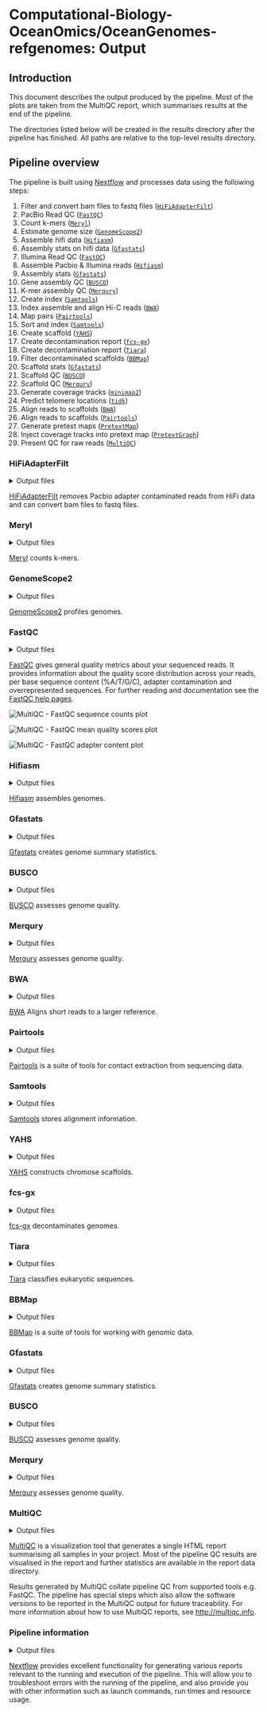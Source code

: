 # Computational-Biology-OceanOmics/OceanGenomes-refgenomes: Output

## Introduction

This document describes the output produced by the pipeline. Most of the plots are taken from the MultiQC report, which summarises results at the end of the pipeline.

The directories listed below will be created in the results directory after the pipeline has finished. All paths are relative to the top-level results directory.

## Pipeline overview

The pipeline is built using [Nextflow](https://www.nextflow.io/) and processes data using the following steps:

1. Filter and convert bam files to fastq files ([`HiFiAdapterFilt`](https://github.com/sheinasim/HiFiAdapterFilt))
2. PacBio Read QC ([`FastQC`](https://www.bioinformatics.babraham.ac.uk/projects/fastqc/))
3. Count k-mers ([`Meryl`](https://github.com/marbl/meryl))
4. Estimate genome size ([`GenomeScope2`](https://github.com/schatzlab/genomescope))
5. Assemble hifi data ([`Hifiasm`](https://github.com/chhylp123/hifiasm))
6. Assembly stats on hifi data ([`Gfastats`](https://github.com/vgl-hub/gfastats))
7. Illumina Read QC ([`FastQC`](https://www.bioinformatics.babraham.ac.uk/projects/fastqc/))
8. Assemble Pacbio & Illumina reads ([`Hifiasm`](https://github.com/chhylp123/hifiasm))
9. Assembly stats ([`Gfastats`](https://github.com/vgl-hub/gfastats))
10. Gene assembly QC ([`BUSCO`](https://busco.ezlab.org/))
11. K-mer assembly QC ([`Merqury`](https://github.com/marbl/merqury))
12. Create index ([`Samtools`](https://www.htslib.org/))
13. Index assemble and align Hi-C reads ([`BWA`](https://github.com/lh3/bwa))
14. Map pairs ([`Pairtools`](https://pairtools.readthedocs.io/en/latest/))
15. Sort and index ([`Samtools`](https://www.htslib.org/))
16. Create scaffold ([`YAHS`](https://github.com/c-zhou/yahs))
17. Create decontamination report ([`fcs-gx`](https://github.com/ncbi/fcs-gx))
18. Create decontamination report ([`Tiara`](https://github.com/ibe-uw/tiara))
19. Filter decontaminated scaffolds ([`BBMap`](https://jgi.doe.gov/data-and-tools/software-tools/bbtools/bb-tools-user-guide/bbmap-guide/))
20. Scaffold stats ([`Gfastats`](https://github.com/vgl-hub/gfastats))
21. Scaffold QC ([`BUSCO`](https://busco.ezlab.org/))
22. Scaffold QC ([`Merqury`](https://github.com/marbl/merqury))
23. Generate coverage tracks ([`minimap2`](https://github.com/lh3/minimap2))
24. Predict telomere locations ([`tidk`](https://github.com/tolkit/telomeric-identifier))
25. Align reads to scaffolds ([`BWA`](https://github.com/lh3/bwa))
26. Align reads to scaffolds ([`Pairtools`](https://pairtools.readthedocs.io/en/latest/))
27. Generate pretext maps ([`PretextMap`](https://github.com/sanger-tol/PretextMap))
28. Inject coverage tracks into pretext map ([`PretextGraph`](https://github.com/sanger-tol/PretextGraph))
30. Present QC for raw reads ([`MultiQC`](http://multiqc.info/))

### HiFiAdapterFilt

<details markdown="1">
<summary>Output files</summary>

- `hifiadapterfilt/`
  - `sample/`
    - `*.fastq.gz`: filtered hifi fastq files.
    - `*stats`: stat files produced by HiFiAdapterFilt.

</details>

[HiFiAdapterFilt](https://bmcgenomics.biomedcentral.com/articles/10.1186/s12864-022-08375-1) removes Pacbio adapter contaminated reads from HiFi data and can convert bam files to fastq files.

### Meryl

<details markdown="1">
<summary>Output files</summary>

- `meryl/`
  - `*.hist`: Histogram produced by Meryl.
  - `*.meryldb/`: Meryl database.

</details>

[Meryl](https://genomebiology.biomedcentral.com/articles/10.1186/s13059-020-02134-9) counts k-mers.

### GenomeScope2

<details markdown="1">
<summary>Output files</summary>

- `genomescope2/`
  - `*_model.txt`: Genomescope2 model.
  - `*_summary.txt`: Summary stats.
  - `*.png`: various png files produced by genomescope2.

</details>

[GenomeScope2](https://www.nature.com/articles/s41467-020-14998-3) profiles genomes.

### FastQC

<details markdown="1">
<summary>Output files</summary>

- `fastqc/`
  - `*_fastqc.html`: FastQC report containing quality metrics.
  - `*_fastqc.zip`: Zip archive containing the FastQC report, tab-delimited data file and plot images.

</details>

[FastQC](http://www.bioinformatics.babraham.ac.uk/projects/fastqc/) gives general quality metrics about your sequenced reads. It provides information about the quality score distribution across your reads, per base sequence content (%A/T/G/C), adapter contamination and overrepresented sequences. For further reading and documentation see the [FastQC help pages](http://www.bioinformatics.babraham.ac.uk/projects/fastqc/Help/).

![MultiQC - FastQC sequence counts plot](images/mqc_fastqc_counts.png)

![MultiQC - FastQC mean quality scores plot](images/mqc_fastqc_quality.png)

![MultiQC - FastQC adapter content plot](images/mqc_fastqc_adapter.png)

### Hifiasm

<details markdown="1">
<summary>Output files</summary>

- `hifiasm/`
  - `*.stderr.log`: Standard error log file produced during the Hifiasm run.
  - `*.gfa`: Various assembly graphs.
  - `*.bin`: Error corrected and overlap reads.

</details>

[Hifiasm](https://www.nature.com/articles/s41592-020-01056-5) assembles genomes.

### Gfastats

<details markdown="1">
<summary>Output files</summary>

- `gfastats/`
  - `*.assembly_summary`: Summary of the assembly and haplotypes.
  - `*.fasta.gz`: Fasta files of the assembly and haplotypes.

</details>

[Gfastats](https://academic.oup.com/bioinformatics/article/38/17/4214/6633308) creates genome summary statistics.

### BUSCO

<details markdown="1">
<summary>Output files</summary>

- `busco/`
  - `*-busco.batch_summary.txt`: Summary file.
  - `*-busco/`: Busco directory containing scaffolds and logs.
  - `*_busco_figure.png`: Plot generated by BUSCO.
  - `*.json`: Json file fith summary.
  - `*.txt`: Txt file with summary.

</details>

[BUSCO](https://academic.oup.com/mbe/article/38/10/4647/6329644) assesses genome quality.

### Merqury

<details markdown="1">
<summary>Output files</summary>

- `merqury/`
  - `*.png`: Various plots produced my Merqury.
  - `*.hist`: kmer count tables.
  - `*.qv`: Qv stats.
  - `*.bed`: Bed files of the scaffolds and haplotypes.
  - `*.wig`: Wig file of the scaffolds and haplotypes.
  - `*.ploidy`: Ploidy count table.
  - `*.stats`: Completeness stats.

</details>

[Merqury](https://genomebiology.biomedcentral.com/articles/10.1186/s13059-020-02134-9) assesses genome quality.


### BWA

<details markdown="1">
<summary>Output files</summary>

- `bwa/`
  - `*.bam`: bam file produced by BWA.
  - `bwa/`: Directory containing the BWA index of the assembly.

</details>

[BWA](https://pubmed.ncbi.nlm.nih.gov/19451168/) Aligns short reads to a larger reference.

### Pairtools

<details markdown="1">
<summary>Output files</summary>

- `pairtools/`
  - `*.mapped.pairs`: Mapped pairs.
  - `*_dedup.pairs.gz`: Deduplicated pairs.
  - `*_dedup.pairs.stat`: Deduplicated pair stats.
  - `*pairsam.gz`: Parsed pairs.
  - `*pairsam.stat`: Parsed pair stats.
  - `*pairs.gz`: Sorted pairs.
  - `*unsorted.bam`: Unsorted pairs.

</details>

[Pairtools](https://www.ncbi.nlm.nih.gov/pmc/articles/PMC9949071/) is a suite of tools for contact extraction from sequencing data.

### Samtools

<details markdown="1">
<summary>Output files</summary>

- `samtools/`
  - `*bam`: Sorted bam file of the Pairtools pairs.
  - `*bai`: Index of the Pairtools pairs.
  - `*fai`: Assembly index.

</details>

[Samtools](https://academic.oup.com/bioinformatics/article/25/16/2078/204688) stores alignment information.

### YAHS

<details markdown="1">
<summary>Output files</summary>

- `yahs/`
  - `*.bin`: Bin file of the haplotypes.
  - `*_scaffolds_final.agp`: AGP file with the scaffolds.
  - `*_scaffolds_final.fa`: Fasta file with the scaffolds.

</details>

[YAHS](https://academic.oup.com/bioinformatics/article/39/1/btac808/6917071) constructs chromose scaffolds.

### fcs-gx

<details markdown="1">
<summary>Output files</summary>

- `fcs/`
  - `out/`
    - `*fcs_gx_report.txt`: Report of the genome.
    - `*.taxonomy.rpt`: Report of the taxonomy assigned to the scaffold.

</details>

[fcs-gx](https://www.biorxiv.org/content/10.1101/2023.06.02.543519v1) decontaminates genomes.

### Tiara

<details markdown="1">
<summary>Output files</summary>

- `tiara/`
  - `*.txt`: Log files and reports.
  - `*.fasta`: Fasta file with flagged scaffolds.

</details>

[Tiara](https://academic.oup.com/bioinformatics/article/38/2/344/6375939) classifies eukaryotic sequences.

### BBMap

<details markdown="1">
<summary>Output files</summary>

- `bbmap/`
  - `*_filtered_scaffolds.fa`: Fasta file with the filtered scaffolds.

</details>

[BBMap](https://escholarship.org/uc/item/1h3515gn) is a suite of tools for working with genomic data.

### Gfastats

<details markdown="1">
<summary>Output files</summary>

- `gfastats/`
  - `*.assembly_summary`: Summary of the assembly and haplotypes.
  - `*.fasta.gz`: Fasta files of the assembly and haplotypes.

</details>

[Gfastats](https://academic.oup.com/bioinformatics/article/38/17/4214/6633308) creates genome summary statistics.

### BUSCO

<details markdown="1">
<summary>Output files</summary>

- `busco/`
  - `*-busco.batch_summary.txt`: Summary file.
  - `*-busco/`: Busco directory containing scaffolds and logs.
  - `*_busco_figure.png`: Plot generated by BUSCO.
  - `*.json`: Json file fith summary.
  - `*.txt`: Txt file with summary.

</details>

[BUSCO](https://academic.oup.com/mbe/article/38/10/4647/6329644) assesses genome quality.

### Merqury

<details markdown="1">
<summary>Output files</summary>

- `merqury/`
  - `*.png`: Various plots produced my Merqury.
  - `*.hist`: kmer count tables.
  - `*.qv`: Qv stats.
  - `*.bed`: Bed files of the scaffolds and haplotypes.
  - `*.wig`: Wig file of the scaffolds and haplotypes.
  - `*.ploidy`: Ploidy count table.
  - `*.stats`: Completeness stats.

</details>

[Merqury](https://genomebiology.biomedcentral.com/articles/10.1186/s13059-020-02134-9) assesses genome quality.

### MultiQC

<details markdown="1">
<summary>Output files</summary>

- `multiqc/`
  - `multiqc_report.html`: a standalone HTML file that can be viewed in your web browser.
  - `multiqc_data/`: directory containing parsed statistics from the different tools used in the pipeline.
  - `multiqc_plots/`: directory containing static images from the report in various formats.

</details>

[MultiQC](http://multiqc.info) is a visualization tool that generates a single HTML report summarising all samples in your project. Most of the pipeline QC results are visualised in the report and further statistics are available in the report data directory.

Results generated by MultiQC collate pipeline QC from supported tools e.g. FastQC. The pipeline has special steps which also allow the software versions to be reported in the MultiQC output for future traceability. For more information about how to use MultiQC reports, see <http://multiqc.info>.

### Pipeline information

<details markdown="1">
<summary>Output files</summary>

- `pipeline_info/`
  - Reports generated by Nextflow: `execution_report.html`, `execution_timeline.html`, `execution_trace.txt` and `pipeline_dag.dot`/`pipeline_dag.svg`.
  - Reports generated by the pipeline: `pipeline_report.html`, `pipeline_report.txt` and `software_versions.yml`. The `pipeline_report*` files will only be present if the `--email` / `--email_on_fail` parameter's are used when running the pipeline.
  - Reformatted samplesheet files used as input to the pipeline: `samplesheet.valid.csv`.
  - Parameters used by the pipeline run: `params.json`.

</details>

[Nextflow](https://www.nextflow.io/docs/latest/tracing.html) provides excellent functionality for generating various reports relevant to the running and execution of the pipeline. This will allow you to troubleshoot errors with the running of the pipeline, and also provide you with other information such as launch commands, run times and resource usage.
